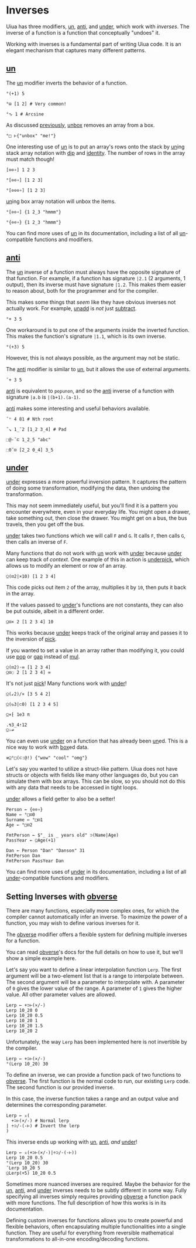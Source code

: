 # Inverses

Uiua has three modifiers, [un](/docs/un), [anti](/docs/anti), and [under](/docs/under), which work with *inverses*. The inverse of a function is a function that conceptually "undoes" it.

Working with inverses is a fundamental part of writing Uiua code. It is an elegant mechanism that captures many different patterns.

## [un](/docs/un)

The [un](/docs/un) modifier inverts the behavior of a function.

```uiua
°(+1) 5
```

```uiua
°⊟ [1 2] # Very common!
```

```uiua
°∿ 1 # Arcsine
```

As discussed [previously](/tutorial/arrays#array-model), [un](/docs/un)[box](/docs/box) removes an array from a box.

```uiua
°□ ⊢{"unbox" "me!"}
```

One interesting use of [un](/docs/un) is to put an array's rows onto the stack by [un](/docs/un)ing stack array notation with [dip](/docs/dip) and [identity](/docs/identity). The number of rows in the array must match though!

```uiua
[⊙⊙∘] 1 2 3
```

```uiua
°[⊙⊙∘] [1 2 3]
```

```uiua should fail
°[⊙⊙⊙∘] [1 2 3]
```

[un](/docs/un)ing box array notation will unbox the items.

```uiua
°[⊙⊙∘] {1 2_3 "hmmm"}
```

```uiua
°{⊙⊙∘} {1 2_3 "hmmm"}
```

You can find more uses of [un](/docs/un) in its documentation, including a list of all [un](/docs/un)-compatible functions and modifiers.

## [anti](/docs/anti)

The [un](/docs/un) inverse of a function must always have the opposite signature of that function. For example, if a function has signature `|2.1` (2 arguments, 1 output), then its inverse must have signature `|1.2`. This makes them easier to reason about, both for the programmer and for the compiler.

This makes some things that *seem* like they have obvious inverses not actually work. For example, [un](/docs/un)[add](/docs/add) is *not* just [subtract](/docs/sub).

```uiua should fail
°+ 3 5
```

One workaround is to put one of the arguments inside the inverted function. This makes the function's signature `|1.1`, which is its own inverse.

```uiua
°(+3) 5
```

However, this is not always possible, as the argument may not be static.

The [anti](/docs/anti) modifier is similar to [un](/docs/un), but it allows the use of external arguments.

```uiua
˘+ 3 5
```

[anti](/docs/anti) is equivalent to `popunon`, and so the [anti](/docs/anti) inverse of a function with signature `|a.b` is `|(b+1).(a-1)`.

[anti](/docs/anti) makes some interesting and useful behaviors available.

```uiua
˘ⁿ 4 81 # Nth root
```

```uiua
˘↘ 1_¯2 [1_2 3_4] # Pad
```

```uiua
⬚@-˘⊏ 1_2_5 "abc"
```

```uiua
⬚0˘⊡ [2_2 0_4] 3_5
```

## [under](/docs/under)

[under](/docs/under) expresses a more powerful inversion pattern. It captures the pattern of doing some transformation, modifying the data, then undoing the transformation.

This may not seem immediately useful, but you'll find it is a pattern you encounter everywhere, even in your everyday life. You might open a drawer, take something out, then close the drawer. You might get on a bus, the bus travels, then you get off the bus.

[under](/docs/under) takes two functions which we will call `F` and `G`. It calls `F`, then calls `G`, then calls an inverse of `F`.

Many functions that do not work with [un](/docs/un) work with [under](/docs/under) because [under](/docs/under) can keep track of *context*. One example of this in action is [under](/docs/under)[pick](/docs/pick), which allows us to modify an element or row of an array.

```uiua
⍜(⊡2|×10) [1 2 3 4]
```

This code picks out item `2` of the array, multiplies it by `10`, then puts it back in the array.

If the values passed to [under](/docs/under)'s functions are not constants, they can also be put outside, albeit in a different order.

```uiua
⍜⊡× 2 [1 2 3 4] 10
```

This works because [under](/docs/under) keeps track of the original array and passes it to the inversion of [pick](/docs/pick).

If you wanted to set a value in an array rather than modifying it, you could use [pop](/docs/pop) or [gap](/docs/gap) instead of [mul](/docs/mul).

```uiua
⍜(⊡2)⋅∞ [1 2 3 4]
⍜⊡◌ 2 [1 2 3 4] ∞
```

It's not just [pick](/docs/pick)! Many functions work with [under](/docs/under)!

```uiua
⍜(↙2)/× [3 5 4 2]
```

```uiua
⍜(↻3|⊂0) [1 2 3 4 5]
```

```uiua
⍜×⁅ 1e3 π
```

```uiua
.↯3_4⇡12
⍜♭⇌
```

You can even use [under](/docs/under) on a function that has already been [un](/docs/un)ed. This is a nice way to work with [box](/docs/box)ed data.

```uiua
≡⍜°□(⊂:@!) {"wow" "cool" "omg"}
```

Let's say you wanted to utilize a struct-like pattern. Uiua does not have structs or objects with fields like many other languages do, but you can simulate them with box arrays. This can be slow, so you should not do this with any data that needs to be accessed in tight loops.

[under](/docs/under) allows a field getter to also be a setter!

```uiua
Person ← {⊙⊙∘}
Name ← °□⊡0
Surname ← °□⊡1
Age ← °□⊡2

FmtPerson ← $"_ is _ years old" ⊃(Name|Age)
PassYear ← ⍜Age(+1)

Dan ← Person "Dan" "Danson" 31
FmtPerson Dan
FmtPerson PassYear Dan
```

You can find more uses of [under](/docs/under) in its documentation, including a list of all [under](/docs/under)-compatible functions and modifiers.

## Setting Inverses with [obverse](/docs/obverse)

There are many functions, especially more complex ones, for which the compiler cannot automatically infer an inverse. To maximize the power of a function, you may wish to define various inverses for it.

The [obverse](/docs/obverse) modifier offers a flexible system for defining multiple inverses for a function.

You can read [obverse](/docs/obverse)'s docs for the full details on how to use it, but we'll show a simple example here.

Let's say you want to define a linear interpolation function `Lerp`. The first argument will be a two-element list that is a range to interpolate between. The second argument will be a parameter to interpolate with. A parameter of `0` gives the lower value of the range. A parameter of `1` gives the higher value. All other parameter values are allowed.

```uiua
Lerp ← +⊃⊢(×/-)
Lerp 10_20 0
Lerp 10_20 0.5
Lerp 10_20 1
Lerp 10_20 1.5
Lerp 10_20 2
```

Unfortunately, the way `Lerp` has been implemented here is not invertible by the compiler.

```uiua should fail
Lerp ← +⊃⊢(×/-)
°(Lerp 10_20) 30
```

To define an inverse, we can provide a function pack of two functions to [obverse](/docs/obverse). The first function is the normal code to run, our existing `Lerp` code. The second function is our provided inverse.

In this case, the inverse function takes a range and an output value and determines the corresponding parameter.

```uiua
Lerp ← ⌅(
  +⊃⊢(×/-) # Normal lerp
| ÷⊃/-(-⊢) # Invert the lerp
)
```

This inverse ends up working with [un](/docs/un), [anti](/docs/anti), *and* [under](/docs/under)!

```uiua
Lerp ← ⌅(+⊃⊢(×/-)|÷⊃/-(-⊢))
Lerp 10_20 0.5
°(Lerp 10_20) 30
˘Lerp 10_20 5
⍜Lerp(+5) 10_20 0.5
```

Sometimes more nuanced inverses are required. Maybe the behavior for the [un](/docs/un), [anti](/docs/anti), and [under](/docs/under) inverses needs to be subtly different in some way. Fully specifying all inverses simply requires providing [obverse](/docs/obverse) a function pack with more functions. The full description of how this works is in its documentation.

Defining custom inverses for functions allows you to create powerful and flexible behaviors, often encapsulating multiple functionalities into a single function. They are useful for everything from reversible mathematical transformations to all-in-one encoding/decoding functions.